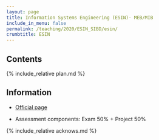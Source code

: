```yaml
---
layout: page
title: Information Systems Engineering (ESIN)- MEB/MIB
include_in_menu: false
permalink: /teaching/2020/ESIN_SIBD/esin/
crumbtitle: ESIN
---
```


## Contents 

{% include_relative plan.md %}

## Information

- [Official page](https://sigarra.up.pt/feup/pt/UCURR_GERAL.FICHA_UC_VIEW?pv_ocorrencia_id=436542)

- Assessment components: Exam 50% + Project 50%

{% include_relative acknows.md %}




